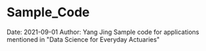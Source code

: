 # Sample_Code
Date: 2021-09-01
Author: Yang Jing
Sample code for applications mentioned in "Data Science for Everyday Actuaries"
